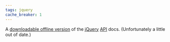 ```yaml
---
tags: jquery
cache_breaker: 1
---
```


A [downloadable offline version](http://view.jquery.com/trunk/tools/api-browser/jquery-api-browser.zip) of the [jQuery](/wiki/jQuery) [API](/wiki/API) docs. (Unfortunately a little out of date.)
